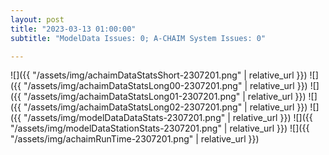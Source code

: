 ```yaml
---
layout: post
title: "2023-03-13 01:00:00"
subtitle: "ModelData Issues: 0; A-CHAIM System Issues: 0"

---
```


![]({{ "/assets/img/achaimDataStatsShort-2307201.png" | relative_url }})
![]({{ "/assets/img/achaimDataStatsLong00-2307201.png" | relative_url }})
![]({{ "/assets/img/achaimDataStatsLong01-2307201.png" | relative_url }})
![]({{ "/assets/img/achaimDataStatsLong02-2307201.png" | relative_url }})
![]({{ "/assets/img/modelDataDataStats-2307201.png" | relative_url }})
![]({{ "/assets/img/modelDataStationStats-2307201.png" | relative_url }})
![]({{ "/assets/img/achaimRunTime-2307201.png" | relative_url }})



